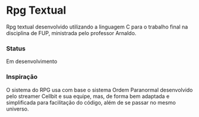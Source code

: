 # Rpg Textual

  Rpg textual desenvolvido utilizando a linguagem C para o trabalho final na disciplina de FUP, ministrada pelo professor Arnaldo.

### Status

  Em desenvolvimento

### Inspiração

  O sistema do RPG usa com base o sistema Ordem Paranormal desenvolvido pelo streamer Cellbit e sua equipe, mas, de forma bem adaptada e simplificada para facilitação do código, além de se passar no mesmo universo.
